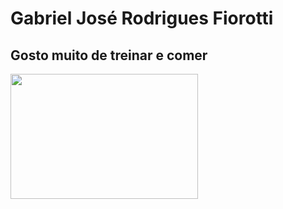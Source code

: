 <HTML>
  
  <body>
    <h1>Gabriel José Rodrigues Fiorotti</h1>
    <h2>Gosto muito de treinar e comer</h2>
    <img src="https://i.imgur.com/P4Q2W4L.jpeg" width="300" height="200">


    
  </body>


  
</HTML>
